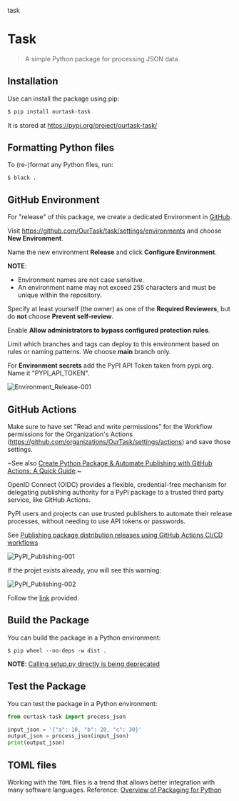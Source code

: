 task
# Task

> A simple Python package for processing JSON data.

## Installation

Use can install the package using pip:

```bash
$ pip install ourtask-task
```

It is stored at https://pypi.org/project/ourtask-task/

## Formatting Python files

To (re-)format any Python files, run:

```
$ black .
```

## GitHub Environment

For "release" of this package, we create a dedicated Environment in [GitHub](https://docs.github.com/en/actions/managing-workflow-runs-and-deployments/managing-deployments/managing-environments-for-deployment#creating-an-environment). 

Visit https://github.com/OurTask/task/settings/environments and choose **New Environment**. 

Name the new environment **Release** and click **Configure Environment**. 

**NOTE**:<br/>
- Environment names are not case sensitive. 
- An environment name may not exceed 255 characters and must be unique within the repository.

Specify at least yourself (the owner) as one of the **Required Reviewers**, but do **not** choose **Prevent self-review**.

Enable **Allow administrators to bypass configured protection rules**.

Limit which branches and tags can deploy to this environment based on rules or naming patterns. We choose **main** branch only.

For **Environment secrets** add the PyPI API Token taken from pypi.org. Name it "PYPI_API_TOKEN".

![Environment_Release-001](https://github.com/user-attachments/assets/46ecc414-73f1-4981-814e-1600adb25288)

## GitHub Actions

Make sure to have set "Read and write permissions" for the Workflow permissions for the Organization's Actions (https://github.com/organizations/OurTask/settings/actions) and save those settings. 

~See also [Create Python Package & Automate Publishing with GitHub Actions: A Quick Guide](https://medium.com/@pallavisinha12/create-python-package-automate-publishing-with-github-actions-a-quick-guide-35b82aa4684c).~

OpenID Connect (OIDC) provides a flexible, credential-free mechanism for delegating publishing authority for a PyPI package to a trusted third party service, like GitHub Actions.

PyPI users and projects can use trusted publishers to automate their release processes, without needing to use API tokens or passwords.

See [Publishing package distribution releases using GitHub Actions CI/CD workflows](https://packaging.python.org/en/latest/guides/publishing-package-distribution-releases-using-github-actions-ci-cd-workflows/)

![PyPI_Publishing-001](https://github.com/user-attachments/assets/b54c5eab-f6ab-414e-b358-9c5dcfa515ea)

If the projet exists already, you will see this warning:

![PyPI_Publishing-002](https://github.com/user-attachments/assets/b9aaa415-1bbe-4cc2-a100-ca459b09d182)

Follow the [link](https://pypi.org/manage/project/ourtask_task/settings/publishing/?project_name=ourtask_task&owner=OurTask&repository=task&workflow_filename=publish.yml&environment=release&provider=github) provided.



## Build the Package

You can build the package in a Python environment:

```
$ pip wheel --no-deps -w dist .
```

**NOTE**: [Calling setup.py directly is being deprecated](https://stackoverflow.com/questions/73257839/setup-py-install-is-deprecated-warning-shows-up-every-time-i-open-a-terminal-i)

## Test the Package

You can test the package in a Python environment:

```python
from ourtask-task import process_json

input_json = '{"a": 10, "b": 20, "c": 30}'
output_json = process_json(input_json)
print(output_json)
```

## TOML files

Working with the ```TOML``` files is a trend that allows better integration with many software languages. Reference: [Overview of Packaging for Python](https://packaging.python.org/en/latest/overview/)

